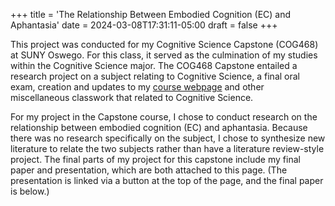 +++
title = 'The Relationship Between Embodied Cognition (EC) and Aphantasia'
date = 2024-03-08T17:31:11-05:00
draft = false
+++

This project was conducted for my Cognitive Science Capstone (COG468) at SUNY Oswego. For this class, it served as the culmination of my studies within the Cognitive Science major. The COG468 Capstone entailed a research project on a subject relating to Cognitive Science, a final oral exam, creation and updates to my [course webpage](http://cs.oswego.edu/~ewingard/COG468WorkSite/) and other miscellaneous classwork that related to Cognitive Science.

For my project in the Capstone course, I chose to conduct research on the relationship between embodied cognition (EC) and aphantasia. Because there was no research specifically on the subject, I chose to synthesize new literature to relate the two subjects rather than have a literature review-style project. The final parts of my project for this capstone include my final paper and presentation, which are both attached to this page. (The presentation is linked via a button at the top of the page, and the final paper is below.)